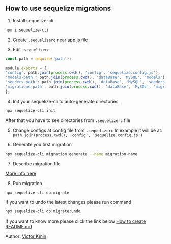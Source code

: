 ## How to use sequelize migrations

1) Install sequelize-cli
```bash
npm i sequelize-cli
```

2) Create `.sequelizerc` near app.js file

3) Edit `.sequelizerc`

```js
const path = require('path');

module.exports = {
'config': path.join(process.cwd(), 'config', 'sequelize.config.js'),
'models-path': path.join(process.cwd(), 'dataBase', 'MySQL', 'models'),
'seeders-path': path.join(process.cwd(), 'dataBase', 'MySQL', 'seeders'),
'migrations-path': path.join(process.cwd(), 'dataBase', 'MySQL', 'migrations')
};
```

4) Init your sequelize-cli to auto-generate directories.

```bash
npx sequelize-cli init
```

After that you have to see directories from `.sequelizerc` file

5) Change configs at config file from `.sequelizerc` 
In example it will be at: `path.join(process.cwd(), 'config', 'sequelize.config.js')`

6) Generate you first migration

```bash
npx sequelize-cli migration:generate --name migration-name
```

7) Describe migration file
   
[More info here](https://sequelize.org/master/manual/migrations.html#migration-skeleton)

8) Run migration

```bash
npx sequelize-cli db:migrate
```

If you want to undo the latest changes please run command
```bash
npx sequelize-cli db:migrate:undo
```


If you want to know more please click the link below
[How to create README.md](https://github.com/adam-p/markdown-here/wiki/Markdown-Cheatsheet)

Author: [Victor Kmin](https://github.com/VictorKmin)
